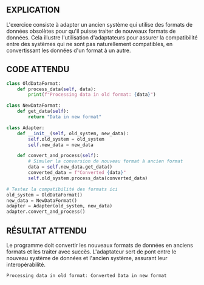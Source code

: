 ## EXPLICATION

L'exercice consiste à adapter un ancien système qui utilise des formats de données obsolètes pour qu'il puisse traiter de nouveaux formats de données. Cela illustre l'utilisation d'adaptateurs pour assurer la compatibilité entre des systèmes qui ne sont pas naturellement compatibles, en convertissant les données d'un format à un autre.

## CODE ATTENDU

```python
class OldDataFormat:
    def process_data(self, data):
        print(f"Processing data in old format: {data}")

class NewDataFormat:
    def get_data(self):
        return "Data in new format"

class Adapter:
    def __init__(self, old_system, new_data):
        self.old_system = old_system
        self.new_data = new_data

    def convert_and_process(self):
        # Simuler la conversion de nouveau format à ancien format
        data = self.new_data.get_data()
        converted_data = f"Converted {data}"
        self.old_system.process_data(converted_data)

# Testez la compatibilité des formats ici
old_system = OldDataFormat()
new_data = NewDataFormat()
adapter = Adapter(old_system, new_data)
adapter.convert_and_process()
```

## RÉSULTAT ATTENDU

Le programme doit convertir les nouveaux formats de données en anciens formats et les traiter avec succès. L'adaptateur sert de pont entre le nouveau système de données et l'ancien système, assurant leur interopérabilité.

```
Processing data in old format: Converted Data in new format
```
